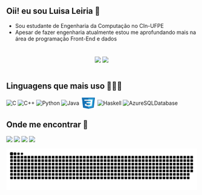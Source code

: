 ## Oii! eu sou Luisa Leiria 👋

- Sou estudante de Engenharia da Computação no CIn-UFPE
- Apesar de fazer engenharia atualmente estou me aprofundando mais na área de programação Front-End e dados

#

<div align="center">
  <img src="https://github-readme-stats.vercel.app/api?username=luisaleiria&show_icons=true&theme=radical" height="180em" />
  <img src="https://github-readme-stats.vercel.app/api/top-langs/?username=luisaleiria&show_icons=true&theme=radical&count_private=true&layout=compact&card_width=320" height="180em" />
</div>

<div style="display: inline_block"><br>
  <h2>Linguagens que mais uso 👩🏻‍💻</h2>
  <img align="center" alt="C" height="30" width="40" src="https://cdn.jsdelivr.net/gh/devicons/devicon@latest/icons/c/c-original.svg">
  <img align="center" alt="C++" height="30" width="40" src="https://cdn.jsdelivr.net/gh/devicons/devicon@latest/icons/cplusplus/cplusplus-original.svg">
  <img align="center" alt="Python" height="30" width="40" src="https://cdn.jsdelivr.net/gh/devicons/devicon@latest/icons/python/python-original.svg">
  <img align="center" alt="Java" height="30" width="40" src="https://cdn.jsdelivr.net/gh/devicons/devicon@latest/icons/java/java-original.svg">
  <img align="center" alt="CSS3" height="30" width="40" src="https://raw.githubusercontent.com/devicons/devicon/master/icons/css3/css3-original.svg">
  <img align="center" alt="Haskell" height="30" width="40" src="https://cdn.jsdelivr.net/gh/devicons/devicon@latest/icons/haskell/haskell-original.svg">
  <img align="center" alt="AzureSQLDatabase" height="30" width="40" src="https://cdn.jsdelivr.net/gh/devicons/devicon@latest/icons/azuresqldatabase/azuresqldatabase-original.svg">
</div>

## Onde me encontrar 📲

  <a href="https://instagram.com/luisa.leiria" target="_blank"><img src="https://img.shields.io/badge/-Instagram-%23E4405F?style=for-the-badge&logo=instagram&logoColor=white" target="_blank"></a>
  <a href = "mailto:lfla@cin.ufpe.br"><img src="https://img.shields.io/badge/-Gmail-%23333?style=for-the-badge&logo=gmail&logoColor=white" target="_blank"></a>
  <a href="https://www.linkedin.com/in/luisa-leiria-a71a1424a/" target="_blank"><img src="https://img.shields.io/badge/-LinkedIn-%230077B5?style=for-the-badge&logo=linkedin&logoColor=white" target="_blank"></a> 
  <a href="https://instagram.com/luisaleiria.comp" target="_blank"><img src="https://img.shields.io/badge/-Instagram-%23E4405F?style=for-the-badge&logo=instagram&logoColor=white" target="_blank"></a>
  
</div>

![snake gif](https://github.com/luisaleiria/luisaleiria/blob/output/github-contribution-grid-snake.svg)



<!--
**luisaleiria/luisaleiria** is a ✨ _special_ ✨ repository because its `README.md` (this file) appears on your GitHub profile.

Here are some ideas to get you started:

- 🔭 I’m currently working on ...
- 🌱 I’m currently learning ...
- 👯 I’m looking to collaborate on ...
- 🤔 I’m looking for help with ...
- 💬 Ask me about ...
- 📫 How to reach me: ...
- 😄 Pronouns: ...
- ⚡ Fun fact: ...
-->
